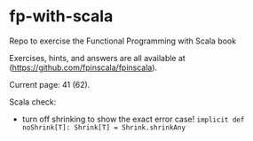 # fp-with-scala
Repo to exercise the Functional Programming with Scala book 

Exercises, hints, and answers are all available at (https://github.com/fpinscala/fpinscala).

Current page: 41 (62). 


Scala check:
- turn off shrinking to show the exact error case!
  `implicit def noShrink[T]: Shrink[T] = Shrink.shrinkAny`